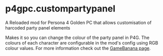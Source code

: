 # p4gpc.custompartypanel
A Reloaded mod for Persona 4 Golden PC that allows customisation of harcoded party panel elements

Makes it so you can change the colour of the party panel in P4G. The colours of each character are configurable in the mod's config using RGB colour values. 
For more information check out the [GameBanana page](https://gamebanana.com/mods/359468).
